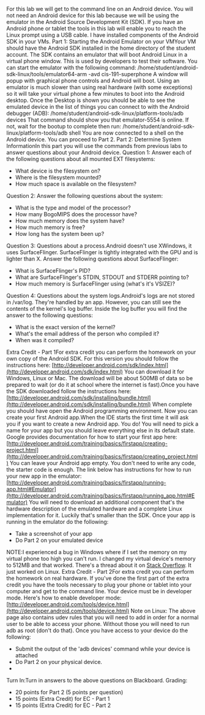 For this lab we will get to the command line on an Android device. You will not need an Android device for this lab because we will be using the emulator in the Android Source Development Kit (SDK). If you have an Android phone or tablet the tools in this lab will enable you to reach the Linux prompt using a USB cable. I have installed components of the Android SDK in your VMs.
Part 1: Starting the Android Emulator on your VMYour VM should have the Android SDK installed in the home directory of the student account. The SDK contains an emulator that will boot Android Linux in a virtual phone window. This is used by developers to test their software. You can start the emulator with the following command:
/home/student/android-sdk-linux/tools/emulator64-arm -avd cis-191-superphone
A window will popup with graphical phone controls and Android will boot. Using an emulator is much slower than using real hardware (with some exceptions) so it will take your virtual phone a few minutes to boot into the Android desktop. Once the Desktop is shown you should be able to see the emulated device in the list of things you can connect to with the Android debugger (ADB):
/home/student/android-sdk-linux/platform-tools/adb devices
That command should show you that emulator-5554 is online. If not, wait for the bootup to complete then run:
/home/student/android-sdk-linux/platform-tools/adb shell
You are now connected to a shell on the Android device. You can proceed to Part 2.
Part 2: Determine System InformationIn this part you will use the commands from previous labs to answer questions about your Android device.
Question 1: Answer each of the following questions about all mounted EXT filesystems:
  - What device is the filesystem on?
  - Where is the filesystem mounted?
  - How much space is available on the filesystem?

Question 2: Answer the following questions about the system:
  - What is the type and model of the processor?
  - How many BogoMIPS does the processor have?
  - How much memory does the system have?
  - How much memory is free?
  - How long has the system been up?

Question 3: Questions about a process.Android doesn't use XWindows, it uses SurfaceFlinger. SurfaceFlinger is tightly integrated with the GPU and is lighter than X. Answer the following questions about SurfaceFlinger:
  - What is SurfaceFlinger's PID?
  - What are SurfaceFlinger's STDIN, STDOUT and STDERR pointing to?
  - How much memory is SurfaceFlinger using (what's it's VSIZE)?

Question 4: Questions about the system logs.Android's logs are not stored in /var/log. They're handled by an app. However, you can still see the contents of the kernel's log buffer. Inside the log buffer you will find the answer to the following questions:
  - What is the exact version of the kernel?
  - What's the email address of the person who compiled it?
  - When was it compiled?

Extra Credit - Part 1For extra credit you can perform the homework on your own copy of the Android SDK. For this version you should follow the instructions here:
[http://developer.android.com/sdk/index.html](http://developer.android.com/sdk/index.html)
You can download it for Windows, Linux or Mac. The download will be about 500MB of data so be prepared to wait (or do it at school where the internet is fast).Once you have the SDK downloaded follow the instructions here:
[http://developer.android.com/sdk/installing/bundle.html](http://developer.android.com/sdk/installing/bundle.html)
When complete you should have open the Android programming environment. Now you can create your first Android app.When the IDE starts the first time it will ask you if you want to create a new Android app. You do! You will need to pick a name for your app but you should leave everything else in its default state. Google provides documentation for how to start your first app here:
[http://developer.android.com/training/basics/firstapp/creating-project.html](http://developer.android.com/training/basics/firstapp/creating_project.html)
You can leave your Android app empty. You don't need to write any code, the starter code is enough. The link below has instructions for how to run your new app in the emulator:
[http://developer.android.com/training/basics/firstapp/running-app.html#Emulator](http://developer.android.com/training/basics/firstapp/running_app.html#Emulator)
You will need to download an additional component that's the hardware description of the emulated hardware and a complete Linux implementation for it. Luckily that's smaller than the SDK. Once your app is running in the emulator do the following:
  - Take a screenshot of your app
  - Do Part 2 on your emulated device

NOTE:I experienced a bug in Windows where if I set the memory on my virtual phone too high you can't run. I changed my virtual device's memory to 512MB and that worked. There's a thread about it on [Stack Overflow](http://stackoverflow.com/questions/5969067/android-failed-to-allocate-memory/14420779#14420779). It just worked on Linux.
Extra Credit - Part 2For extra credit you can perform the homework on real hardware. If you've done the first part of the extra credit you have the tools necessary to plug your phone or tablet into your computer and get to the command line. Your device must be in developer mode. Here's how to enable developer mode:
[http://developer.android.com/tools/device.html](http://developer.android.com/tools/device.html)
Note on Linux: The above page also contains udev rules that you will need to add in order for a normal user to be able to access your phone. Without those you will need to run adb as root (don't do that). Once you have access to your device do the following:
  - Submit the output of the 'adb devices' command while your device is attached
  - Do Part 2 on your physical device.
  - 

Turn In:Turn in answers to the above questions on Blackboard.
Grading:
  * 20 points for Part 2 (5 points per question)
  * 15 points (Extra Credit) for EC - Part 1
  * 15 points (Extra Credit) for EC - Part 2

